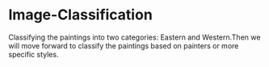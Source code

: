 # Image-Classification
Classifying the paintings into two categories: Eastern and Western.Then we will move forward to classify the paintings based on painters or more specific styles.
